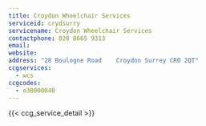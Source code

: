 ```yaml
---
title: Croydon Wheelchair Services
serviceid: crydsurry
servicename: Croydon Wheelchair Services
contactphone: 020 8665 9313
email: 
website: 
address: "28 Boulogne Road    Croydon Surrey CR0 2QT"
ccgservices:
  - wcs
ccgcodes:
  - e38000040
---
```


{{< ccg_service_detail >}}
